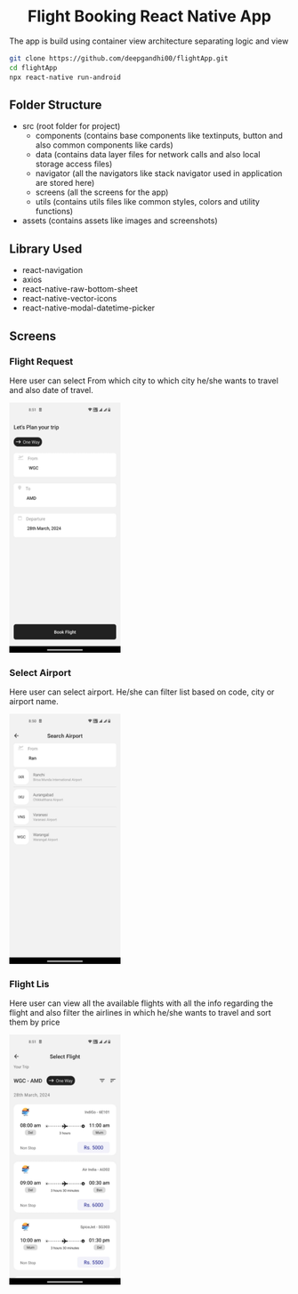 <!-- Title -->
<h1 align="center">
  Flight Booking React Native App
</h1>

<p>
    The app is build using container view architecture separating logic and view
</p>

<!-- Body -->

```sh
git clone https://github.com/deepgandhi00/flightApp.git
cd flightApp
npx react-native run-android
```

## Folder Structure

- src (root folder for project)
  - components (contains base components like textinputs, button and also common components like cards)
  - data (contains data layer files for network calls and also local storage access files)
  - navigator (all the navigators like stack navigator used in application are stored here)
  - screens (all the screens for the app)
  - utils (contains utils files like common styles, colors and utility functions)
- assets (contains assets like images and screenshots)

## Library Used

- react-navigation
- axios
- react-native-raw-bottom-sheet
- react-native-vector-icons
- react-native-modal-datetime-picker

## Screens

<h3>Flight Request</h3>

<p>
    Here user can select From which city to which city he/she wants to travel and also date of travel.
</p>

<img src="assets/screenshots/flightRequest.jpeg" alt="Flight Request" style="height:450px; width:200px;"/>



<h3>Select Airport</h3>

<p>
    Here user can select airport. He/she can filter list based on code, city or airport name.
</p>

<img src="assets/screenshots/selectAirport.jpeg" alt="Select Airport" style="height:450px; width:200px;"/>



<h3>Flight Lis</h3>

<p>
    Here user can view all the available flights with all the info regarding the flight and also filter the airlines in which he/she wants to travel and sort them by price
</p>

<img src="assets/screenshots/flightList.jpeg" alt="Flight List" style="height:450px; width:200px;"/>
